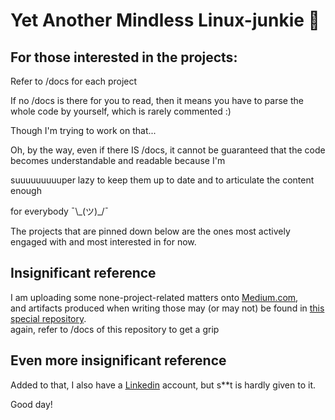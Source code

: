 # Yet Another Mindless Linux-junkie :zany_face:

## For those interested in the projects:

Refer to /docs for each project

If no /docs is there for you to read, then it means you have to parse the whole code by yourself, which is rarely commented :)

Though I'm trying to work on that...

Oh, by the way, even if there IS /docs, it cannot be guaranteed that the code becomes  understandable and readable because I'm

suuuuuuuuuper lazy to keep them up to date and to articulate the content enough

for everybody ¯\\\_(ツ)_/¯

The projects that are pinned down below are the ones most actively engaged with and most interested in for now.


## Insignificant reference

I am uploading some none-project-related matters onto [Medium.com](https://medium.com/@seantywork),\
and artifacts produced when writing those may (or may not) be found in [this special repository](https://github.com/seantywork/seantywork).\
again, refer to /docs of this repository to get a grip


## Even more insignificant reference

Added to that, I also have a [Linkedin](https://www.linkedin.com/in/sean-taehoon-yoon/) account, but s**t is hardly given to it.

Good day!





